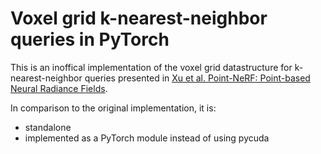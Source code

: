 # Voxel grid k-nearest-neighbor queries in PyTorch

This is an inoffical implementation of the voxel grid datastructure for k-nearest-neighbor queries presented in [Xu et al. Point-NeRF: Point-based Neural Radiance Fields](https://arxiv.org/abs/2201.08845).

In comparison to the original implementation, it is:
- standalone
- implemented as a PyTorch module instead of using pycuda
